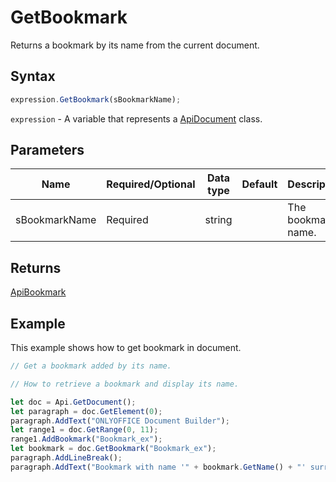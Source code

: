 # GetBookmark

Returns a bookmark by its name from the current document.

## Syntax

```javascript
expression.GetBookmark(sBookmarkName);
```

`expression` - A variable that represents a [ApiDocument](../ApiDocument.md) class.

## Parameters

| **Name** | **Required/Optional** | **Data type** | **Default** | **Description** |
| ------------- | ------------- | ------------- | ------------- | ------------- |
| sBookmarkName | Required | string |  | The bookmark name. |

## Returns

[ApiBookmark](../../ApiBookmark/ApiBookmark.md)

## Example

This example shows how to get bookmark in document.

```javascript editor-docx
// Get a bookmark added by its name.

// How to retrieve a bookmark and display its name.

let doc = Api.GetDocument();
let paragraph = doc.GetElement(0);
paragraph.AddText("ONLYOFFICE Document Builder");
let range1 = doc.GetRange(0, 11);
range1.AddBookmark("Bookmark_ex");
let bookmark = doc.GetBookmark("Bookmark_ex");
paragraph.AddLineBreak();
paragraph.AddText("Bookmark with name '" + bookmark.GetName() + "' surrounds text: " + bookmark.GetText());

```
